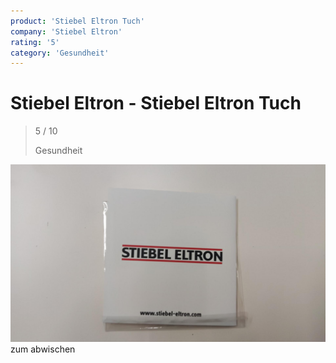 ```yaml
---
product: 'Stiebel Eltron Tuch'
company: 'Stiebel Eltron'
rating: '5'
category: 'Gesundheit'
---
```


# Stiebel Eltron - Stiebel Eltron Tuch
>
> 5 / 10
>
> Gesundheit

![Stiebel Eltron Tuch](assets\stiebel-eltron-stiebel-eltron-tuch-d0b201fb-46e4-4506-b16e-a6e9e93ec92b.jpg)
zum abwischen

